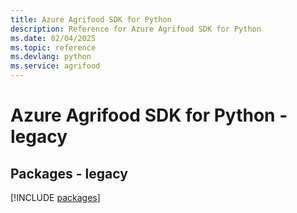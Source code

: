 ```yaml
---
title: Azure Agrifood SDK for Python
description: Reference for Azure Agrifood SDK for Python
ms.date: 02/04/2025
ms.topic: reference
ms.devlang: python
ms.service: agrifood
---
```

# Azure Agrifood SDK for Python - legacy
## Packages - legacy
[!INCLUDE [packages](agrifood-index.md)]